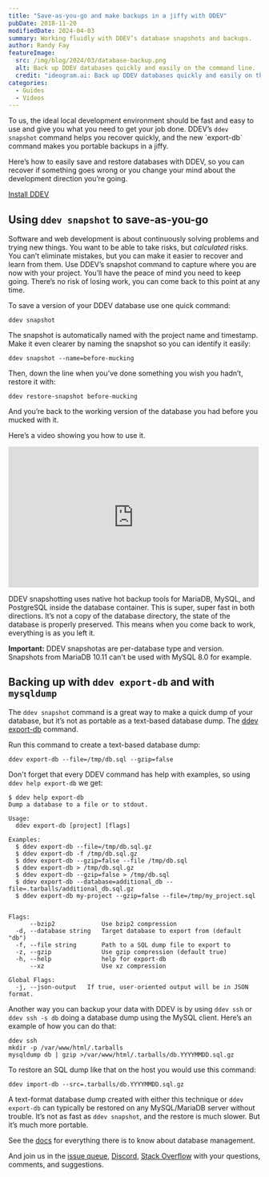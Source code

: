 ```yaml
---
title: "Save-as-you-go and make backups in a jiffy with DDEV"
pubDate: 2018-11-20
modifiedDate: 2024-04-03
summary: Working fluidly with DDEV’s database snapshots and backups.
author: Randy Fay
featureImage:
  src: /img/blog/2024/03/database-backup.png
  alt: Back up DDEV databases quickly and easily on the command line.
  credit: "ideogram.ai: Back up DDEV databases quickly and easily on the command line."
categories:
  - Guides
  - Videos
---
```


To us, the ideal local development environment should be fast and easy to use and give you what you need to get your job done. DDEV’s `ddev snapshot` command helps you recover quickly, and the new \`export-db\` command makes you portable backups in a jiffy.

Here’s how to easily save and restore databases with DDEV, so you can recover if something goes wrong or you change your mind about the development direction you’re going.

[Install DDEV](https://ddev.readthedocs.io/en/stable/users/install/ddev-installation/)

## Using `ddev snapshot` to save-as-you-go

Software and web development is about continuously solving problems and trying new things. You want to be able to take risks, but _calculated_ risks. You can’t eliminate mistakes, but you can make it easier to recover and learn from them. Use DDEV’s snapshot command to capture where you are now with your project. You’ll have the peace of mind you need to keep going. There’s no risk of losing work, you can come back to this point at any time.

To save a version of your DDEV database use one quick command:

`ddev snapshot`

The snapshot is automatically named with the project name and timestamp. Make it even clearer by naming the snapshot so you can identify it easily:

`ddev snapshot --name=before-mucking`

Then, down the line when you’ve done something you wish you hadn’t, restore it with:

`ddev restore-snapshot before-mucking`

And you’re back to the working version of the database you had before you mucked with it.

Here’s a video showing you how to use it.

<div class="video-container">
<iframe loading="lazy" width="500" height="281" src="https://www.youtube.com/embed/Ax-HocnXNbc?feature=oembed" frameborder="0" allow="accelerometer; autoplay; encrypted-media; gyroscope; picture-in-picture" allowfullscreen=""></iframe>
</div>

DDEV snapshotting uses native hot backup tools for MariaDB, MySQL, and PostgreSQL inside the database container. This is super, super fast in both directions. It’s not a copy of the database directory, the state of the database is properly preserved. This means when you come back to work, everything is as you left it.

**Important:** DDEV snapshotas are per-database type and version. Snapshots from MariaDB 10.11 can't be used with MySQL 8.0 for example.

## Backing up with `ddev export-db` and with `mysqldump`

The `ddev snapshot` command is a great way to make a quick dump of your database, but it’s not as portable as a text-based database dump. The [ddev export-db](https://ddev.readthedocs.io/en/stable/users/usage/commands/#export-db) command.

Run this command to create a text-based database dump:

```
ddev export-db --file=/tmp/db.sql --gzip=false
```

Don't forget that every DDEV command has help with examples, so using `ddev help export-db` we get:

```
$ ddev help export-db
Dump a database to a file or to stdout.

Usage:
  ddev export-db [project] [flags]

Examples:
  $ ddev export-db --file=/tmp/db.sql.gz
  $ ddev export-db -f /tmp/db.sql.gz
  $ ddev export-db --gzip=false --file /tmp/db.sql
  $ ddev export-db > /tmp/db.sql.gz
  $ ddev export-db --gzip=false > /tmp/db.sql
  $ ddev export-db --database=additional_db --file=.tarballs/additional_db.sql.gz
  $ ddev export-db my-project --gzip=false --file=/tmp/my_project.sql


Flags:
      --bzip2             Use bzip2 compression
  -d, --database string   Target database to export from (default "db")
  -f, --file string       Path to a SQL dump file to export to
  -z, --gzip              Use gzip compression (default true)
  -h, --help              help for export-db
      --xz                Use xz compression

Global Flags:
  -j, --json-output   If true, user-oriented output will be in JSON format.
```

Another way you can backup your data with DDEV is by using `ddev ssh` or `ddev ssh -s db` doing a database dump using the MySQL client. Here’s an example of how you can do that:

```
ddev ssh
mkdir -p /var/www/html/.tarballs
mysqldump db | gzip >/var/www/html/.tarballs/db.YYYYMMDD.sql.gz
```

To restore an SQL dump like that on the host you would use this command:

`ddev import-db --src=.tarballs/db.YYYYMMDD.sql.gz`

A text-format database dump created with either this technique or `ddev export-db` can typically be restored on any MySQL/MariaDB server without trouble. It’s not as fast as `ddev snapshot`, and the restore is much slower. But it’s much more portable.

See the [docs](https://ddev.readthedocs.io/en/stable/users/usage/database-management/) for everything there is to know about database management.

And join us in the [issue queue](https://github.com/ddev/ddev/issues), [Discord](https://discord.gg/5wjP76mBJD), [Stack Overflow](https://stackoverflow.com/tags/ddev) with your questions, comments, and suggestions.
